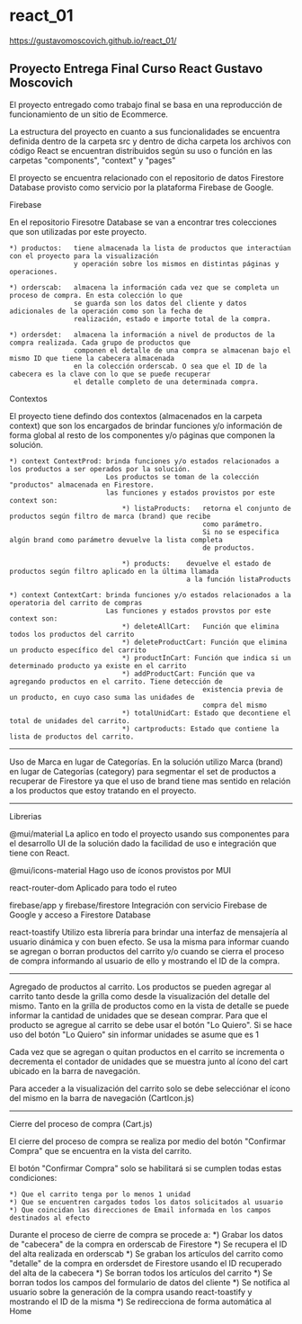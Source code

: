 # react_01
https://gustavomoscovich.github.io/react_01/

Proyecto Entrega Final 
Curso React 
Gustavo Moscovich
-----------------------------------------------------

El proyecto entregado como trabajo final se basa en una reproducción de funcionamiento de un 
sitio de Ecommerce. 

La estructura del proyecto en cuanto a sus funcionalidades se encuentra definida dentro de la
carpeta src y dentro de dicha carpeta los archivos con código React se encuentran distribuidos
según su uso o función en las carpetas "components", "context" y "pages"

El proyecto se encuentra relacionado con el repositorio de datos Firestore Database provisto como servicio
por la plataforma Firebase de Google.


Firebase

En el repositorio Firesotre Database se van a encontrar tres colecciones que son utilizadas por este proyecto.

    *) productos:   tiene almacenada la lista de productos que interactúan con el proyecto para la visualización
                    y operación sobre los mismos en distintas páginas y operaciones.
    
    *) orderscab:   almacena la información cada vez que se completa un proceso de compra. En esta colección lo que
                    se guarda son los datos del cliente y datos adicionales de la operación como son la fecha de
                    realización, estado e importe total de la compra.

    *) ordersdet:   almacena la información a nivel de productos de la compra realizada. Cada grupo de productos que
                    componen el detalle de una compra se almacenan bajo el mismo ID que tiene la cabecera almacenada 
                    en la colección orderscab. O sea que el ID de la cabecera es la clave con lo que se puede recuperar
                    el detalle completo de una determinada compra.


Contextos

El proyecto tiene defindo dos contextos (almacenados en la carpeta context) que son los encargados de brindar funciones y/o
información de forma global al resto de los componentes y/o páginas que componen la solución.

    *) context ContextProd: brinda funciones y/o estados relacionados a los productos a ser operados por la solución.
                            Los productos se toman de la colección "productos" almacenada en Firestore.
                            las funciones y estados provistos por este context son:
                                *) listaProducts:   retorna el conjunto de productos según filtro de marca (brand) que recibe
                                                    como parámetro.
                                                    Si no se especifica algún brand como parámetro devuelve la lista completa
                                                    de productos.

                                *) products:    devuelve el estado de productos según filtro aplicado en la última llamada
                                                a la función listaProducts

    *) context ContextCart: brinda funciones y/o estados relacionados a la operatoria del carrito de compras
                            Las funciones y estados provstos por este context son:
                                *) deleteAllCart:   Función que elimina todos los productos del carrito
                                *) deleteProductCart: Función que elimina un producto específico del carrito
                                *) productInCart: Función que indica si un determinado producto ya existe en el carrito
                                *) addProductCart: Función que va agregando productos en el carrito. Tiene detección de
                                                    existencia previa de un producto, en cuyo caso suma las unidades de
                                                    compra del mismo
                                *) totalUnidCart: Estado que decontiene el total de unidades del carrito.
                                *) cartproducts: Estado que contiene la lista de productos del carrito.

---------------
Uso de Marca en lugar de Categorías.
En la solución utilizo Marca (brand) en lugar de Categorías (category) para segmentar el set de productos a recuperar
de Firestore ya que el uso de brand tiene mas sentido en relación a los productos que estoy tratando en el proyecto.

---------------
Librerias

@mui/material
La aplico en todo el proyecto usando sus componentes para el desarrollo UI de la solución dado la facilidad de uso e integración
que tiene con React.

@mui/icons-material
Hago uso de íconos provistos por MUI

react-router-dom
Aplicado para todo el ruteo

firebase/app y firebase/firestore
Integración con servicio Firebase de Google y acceso a Firestore Database

react-toastify
Utilizo esta librería para brindar una interfaz de mensajería al usuario dinámica y con buen efecto.
Se usa la misma para informar cuando se agregan o borran productos del carrito y/o cuando se cierra el proceso
de compra informando al usuario de ello y mostrando el ID de la compra.

---------------

Agregado de productos al carrito.
Los productos se pueden agregar al carrito tanto desde la grilla como desde la visualización del detalle del mismo.
Tanto en la grilla de productos como en la vista de detalle se puede informar la cantidad de unidades que se desean comprar.
Para que el producto se agregue al carrito se debe usar el botón "Lo Quiero".
Si se hace uso del botón "Lo Quiero" sin informar unidades se asume que es 1

Cada vez que se agregan o quitan productos en el carrito se incrementa o decrementa el contador de unidades que se muestra
junto al ícono del cart ubicado en la barra de navegación.

Para acceder a la visualización del carrito solo se debe selecciónar el ícono del mismo en la barra de navegación (CartIcon.js)

---------------
Cierre del proceso de compra (Cart.js)

El cierre del proceso de compra se realiza por medio del botón "Confirmar Compra" que se encuentra en la vista del carrito.

El botón "Confirmar Compra" solo se habilitará si se cumplen todas estas condiciones:

    *) Que el carrito tenga por lo menos 1 unidad
    *) Que se encuentren cargados todos los datos solicitados al usuario
    *) Que coincidan las direcciones de Email informada en los campos destinados al efecto

Durante el proceso de cierre de compra se procede a:
    *) Grabar los datos de "cabecera" de la compra en orderscab de Firestore
    *) Se recupera el ID del alta realizada en orderscab
    *) Se graban los artículos del carrito como "detalle" de la compra en ordersdet de Firestore usando el ID recuperado del alta de la cabecera
    *) Se borran todos los artículos del carrito
    *) Se borran todos los campos del formulario de datos del cliente
    *) Se notifica al usuario sobre la generación de la compra usando react-toastify y mostrando el ID de la misma
    *) Se redirecciona de forma automática al Home
